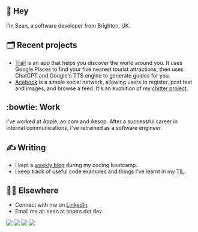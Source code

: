 ## :wave: Hey

I’m Sean, a software developer from Brighton, UK.

## :card_index_dividers: Recent projects

- [Trail](https://trailapp.net) is an app that helps you discover the world around you. It uses Google Places to find your five nearest tourist attractions, then uses ChatGPT and Google's TTS engine to generate guides for you.
- [Acebook](https://github.com/snptrs/bootcamp-acebook) is a simple social network, allowing users to register, post text and images, and browse a feed. It's an evolution of my [chitter project](https://github.com/snptrs/bootcamp-chitter-project).

## :bowtie: Work

I've worked at Apple, ao.com and Aesop. After a successful career in internal communications, I've retrained as a software engineer.

## :writing_hand: Writing

- I kept a [weekly blog](https://snptrs.dev/tag/bootcamp/) during my coding bootcamp.
- I keep track of useful code examples and things I've learnt in my [TIL](https://github.com/snptrs/til).

## :man_technologist: Elsewhere

- Connect with me on [LinkedIn](https://www.linkedin.com/in/snptrs/).
- Email me at: sean at snptrs dot dev


![](https://img.shields.io/badge/JavaScript-F7DF1E.svg?style=for-the-badge&logo=JavaScript&logoColor=black)
![](https://img.shields.io/badge/Next.js-000000.svg?style=for-the-badge&logo=nextdotjs&logoColor=white)
![](https://img.shields.io/badge/Node.js-339933.svg?style=for-the-badge&logo=nodedotjs&logoColor=white)
![](https://img.shields.io/badge/React-61DAFB.svg?style=for-the-badge&logo=React&logoColor=black)

